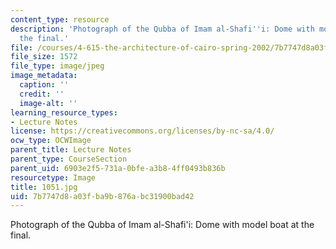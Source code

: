 ```yaml
---
content_type: resource
description: 'Photograph of the Qubba of Imam al-Shafi''i: Dome with model boat at
  the final.'
file: /courses/4-615-the-architecture-of-cairo-spring-2002/7b7747d8a03fba9b876abc31900bad42_1051.jpg
file_size: 1572
file_type: image/jpeg
image_metadata:
  caption: ''
  credit: ''
  image-alt: ''
learning_resource_types:
- Lecture Notes
license: https://creativecommons.org/licenses/by-nc-sa/4.0/
ocw_type: OCWImage
parent_title: Lecture Notes
parent_type: CourseSection
parent_uid: 6903e2f5-731a-0bfe-a3b8-4ff0493b836b
resourcetype: Image
title: 1051.jpg
uid: 7b7747d8-a03f-ba9b-876a-bc31900bad42
---
```

Photograph of the Qubba of Imam al-Shafi'i: Dome with model boat at the final.